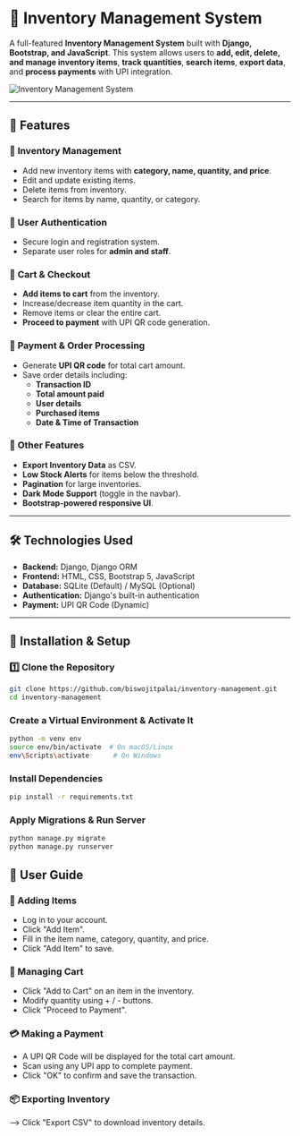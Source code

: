 # 🛒 Inventory Management System

A full-featured **Inventory Management System** built with **Django, Bootstrap, and JavaScript**. This system allows users to **add, edit, delete, and manage inventory items**, **track quantities**, **search items**, **export data**, and **process payments** with UPI integration.

![Inventory Management System](https://your-image-url.com)  <!-- Replace with actual image URL -->

---

## 📌 **Features**
### 🔹 **Inventory Management**
- Add new inventory items with **category, name, quantity, and price**.
- Edit and update existing items.
- Delete items from inventory.
- Search for items by name, quantity, or category.

### 🔹 **User Authentication**
- Secure login and registration system.
- Separate user roles for **admin and staff**.

### 🔹 **Cart & Checkout**
- **Add items to cart** from the inventory.
- Increase/decrease item quantity in the cart.
- Remove items or clear the entire cart.
- **Proceed to payment** with UPI QR code generation.

### 🔹 **Payment & Order Processing**
- Generate **UPI QR code** for total cart amount.
- Save order details including:
  - **Transaction ID**
  - **Total amount paid**
  - **User details**
  - **Purchased items**
  - **Date & Time of Transaction**

### 🔹 **Other Features**
- **Export Inventory Data** as CSV.
- **Low Stock Alerts** for items below the threshold.
- **Pagination** for large inventories.
- **Dark Mode Support** (toggle in the navbar).
- **Bootstrap-powered responsive UI**.

---

## 🛠 **Technologies Used**
- **Backend:** Django, Django ORM
- **Frontend:** HTML, CSS, Bootstrap 5, JavaScript
- **Database:** SQLite (Default) / MySQL (Optional)
- **Authentication:** Django's built-in authentication
- **Payment:** UPI QR Code (Dynamic)

---

## 🚀 **Installation & Setup**
### 1️⃣ Clone the Repository
```bash
git clone https://github.com/biswojitpalai/inventory-management.git
cd inventory-management
```
### Create a Virtual Environment & Activate It
```bash
python -m venv env
source env/bin/activate  # On macOS/Linux
env\Scripts\activate      # On Windows
```
### Install Dependencies
```bash
pip install -r requirements.txt
```
### Apply Migrations & Run Server
```bash
python manage.py migrate
python manage.py runserver
```

## 🔑 **User Guide**
### 🌟 Adding Items
- Log in to your account.
- Click "Add Item".
- Fill in the item name, category, quantity, and price.
- Click "Add Item" to save.
### 🛒 Managing Cart
- Click "Add to Cart" on an item in the inventory.
- Modify quantity using + / - buttons.
- Click "Proceed to Payment".
### 💳 Making a Payment
- A UPI QR Code will be displayed for the total cart amount.
- Scan using any UPI app to complete payment.
- Click "OK" to confirm and save the transaction.
### 📦 Exporting Inventory
--> Click "Export CSV" to download inventory details.


